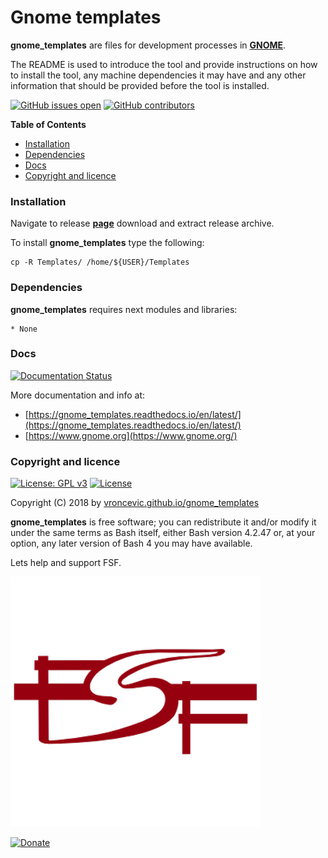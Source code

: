 # Gnome templates

**gnome_templates** are files for development processes in **[GNOME](https://www.gnome.org/)**.

The README is used to introduce the tool and provide instructions on
how to install the tool, any machine dependencies it may have and any
other information that should be provided before the tool is installed.

[![GitHub issues open](https://img.shields.io/github/issues/vroncevic/gnome_templates.svg)](https://github.com/vroncevic/gnome_templates/issues) [![GitHub contributors](https://img.shields.io/github/contributors/vroncevic/gnome_templates.svg)](https://github.com/vroncevic/gnome_templates/graphs/contributors)

<!-- START doctoc generated TOC please keep comment here to allow auto update -->
<!-- DON'T EDIT THIS SECTION, INSTEAD RE-RUN doctoc TO UPDATE -->
**Table of Contents**

- [Installation](#installation)
- [Dependencies](#dependencies)
- [Docs](#docs)
- [Copyright and licence](#copyright-and-licence)

<!-- END doctoc generated TOC please keep comment here to allow auto update -->

### Installation

Navigate to release **[page](https://github.com/vroncevic/gnome_templates/releases)** download and extract release archive.

To install **gnome_templates** type the following:
```
cp -R Templates/ /home/${USER}/Templates
```

### Dependencies

**gnome_templates** requires next modules and libraries:

    * None

### Docs

[![Documentation Status](https://readthedocs.org/projects/gnome_templates/badge/?version=latest)](https://gnome_templates.readthedocs.io/projects/gnome_templates/en/latest/?badge=latest)

More documentation and info at:
* [https://gnome_templates.readthedocs.io/en/latest/](https://gnome_templates.readthedocs.io/en/latest/)
* [https://www.gnome.org](https://www.gnome.org/)

### Copyright and licence

[![License: GPL v3](https://img.shields.io/badge/License-GPLv3-blue.svg)](https://www.gnu.org/licenses/gpl-3.0) [![License](https://img.shields.io/badge/License-Apache%202.0-blue.svg)](https://opensource.org/licenses/Apache-2.0)

Copyright (C) 2018 by [vroncevic.github.io/gnome_templates](https://vroncevic.github.io/gnome_templates)

**gnome_templates** is free software; you can redistribute it and/or modify
it under the same terms as Bash itself, either Bash version 4.2.47 or,
at your option, any later version of Bash 4 you may have available.

Lets help and support FSF.

[![Free Software Foundation](https://raw.githubusercontent.com/vroncevic/gnome_templates/dev/docs/fsf-logo_1.png)](https://my.fsf.org/)

[![Donate](https://www.paypalobjects.com/en_US/i/btn/btn_donateCC_LG.gif)](https://my.fsf.org/donate/)
